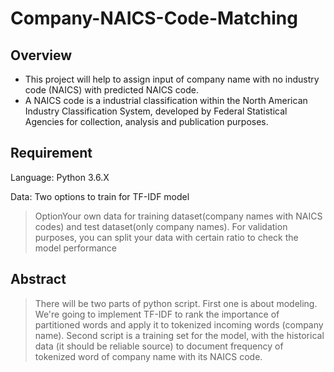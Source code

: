 # Company-NAICS-Code-Matching

## Overview
* This project will help to assign input of company name with no industry code (NAICS) with predicted NAICS code. 
* A NAICS code is a industrial classification within the North American Industry Classification System, developed by Federal Statistical Agencies for collection, analysis and publication purposes.

## Requirement
Language: Python 3.6.X

Data: Two options to train for TF-IDF model
> OptionYour own data for training dataset(company names with NAICS codes) and test dataset(only company names). For validation purposes, you can split your data with certain ratio to check the model performance

## Abstract
> There will be two parts of python script. First one is about modeling. We're going to implement TF-IDF to rank the importance of partitioned words and apply it to tokenized incoming words (company name). Second script is a training set for the model, with the historical data (it should be reliable source) to document frequency of tokenized word of company name with its NAICS code. 
